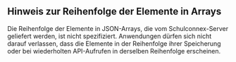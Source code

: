 ## Hinweis zur Reihenfolge der Elemente in Arrays

Die Reihenfolge der Elemente in JSON-Arrays, die vom Schulconnex-Server geliefert werden, ist nicht spezifiziert. Anwendungen dürfen sich nicht darauf verlassen, dass die Elemente in der Reihenfolge ihrer Speicherung oder bei wiederholten API-Aufrufen in derselben Reihenfolge erscheinen.

